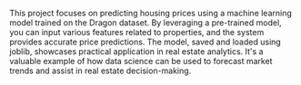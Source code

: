 This project focuses on predicting housing prices using a machine learning model trained on the Dragon dataset. By leveraging a pre-trained model, you can input various features related to properties, and the system provides accurate price predictions. The model, saved and loaded using joblib, showcases practical application in real estate analytics. It's a valuable example of how data science can be used to forecast market trends and assist in real estate decision-making.

